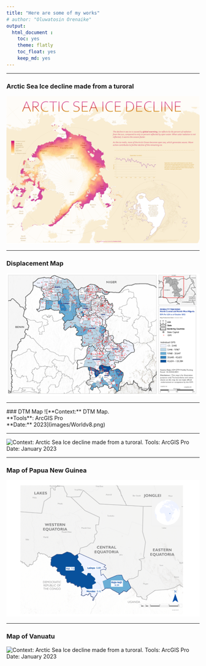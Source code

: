 ```yaml
---
title: "Here are some of my works"
# author: "Oluwatosin Orenaike"
output: 
  html_document :
    toc: yes
    theme: flatly
    toc_float: yes
    keep_md: yes
---
```


<hr>


### Arctic Sea Ice decline made from a turoral
![**Context:** Arctic Sea Ice decline made from a turoral. <br> **Tools**: ArcGIS Pro <br>**Date:** 2023](images/Arctic.png)
<hr>

### Displacement Map
![**Context:** Displacement Map. <br> **Tools**: ArcGIS Pro <br>**Date:** 2023](images/idps.png)
<hr>
### DTM Map
![**Context:** DTM Map. <br> **Tools**: ArcGIS Pro <br>**Date:** 2023](images/Worldv8.png)
<hr>

![**Context:** Arctic Sea Ice decline made from a turoral. <br> **Tools**: ArcGIS Pro <br>**Date:** January 2023](images/PPG3.png)
<hr>

### Map of Papua New  Guinea
![**Context:** Arctic Sea Ice decline made from a turoral. <br> **Tools**: ArcGIS Pro <br>**Date:** January 2023](images/SSD4.png)
<hr>

### Map of Vanuatu
![**Context:** Arctic Sea Ice decline made from a turoral. <br> **Tools**: ArcGIS Pro <br>**Date:** January 2023](images/Vanuatu6.png)
